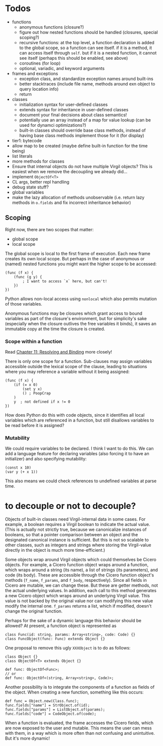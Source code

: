 # Todos

* functions  
  - anonymous functions (closure?)
  - figure out how nested functions should be handled (closures, special
    scoping?)
  - recursive functions: at the top level, a function declaration is added to
    the global scope, so a function can see itself. if it is a method, it can
    access itself through `self`. but if it is a nested function, it cannot
    see itself (perhaps this should be enabled, see above)
  - coroutines (for loop)
  - optional, variadic, and keyword arguments
* frames and exceptions
  - exception class, and standardize exception names around built-ins
  - better stacktraces (include file name, methods around exn object to query
    location info)
  - return
* classes
  - initialization syntax for user-defined classes
  - extends syntax for inheritance in user-defined classes
  - document your final decisions about class semantics!
  - potentially use an array instead of a map for value lookup (can be used for
    dynamci optimizations?)
  - built-in classes should override base class methods, instead of having base
    class methods implement those for it (for display)
* tier1: bytecode
* allow map to be created (maybe define built-in function for the time being)
* list literals
* more methods for classes
* Ensure that internal objects do not have multiple Virgil objects? This is
  easiest when we remove the decoupling we already did...
* implement `ObjectOf<T>`
* CL args, better repl handling
* debug state stuff?
* global variables
* make the lazy allocation of methods unobservable (i.e. return lazy methods
  in `o.fields` and fix incorrect inheritance behavior)

## Scoping
Right now, there are two scopes that matter:

* global scope
* local scope

The global scope is local to the first frame of execution. Each new frame
creates its own local scope. But perhaps in the case of anonymous or (named)
nested functions you might want the higher scope to be accessed:

```
(func (f x) {
    (func (g y) {
        ; I want to access `x` here, but can't!
    })
})
```

Python allows non-local access using `nonlocal` which also permits mutation of
those variables. 

Anonymous functions may be closures which grant access to bound variables as
part of the closure's environment, but for simplicity's sake (especially when
the closure outlives the free variables it binds), it saves an immutable copy
at the time the closure is created.

### Scope within a function

Read [Chapter 11: Resolving and Binding](https://craftinginterpreters.com/resolving-and-binding.html)
more closely!

There is only one scope for a function. Sub-clauses may assign variables
accessible outside the lexical scope of the clause, leading to situations where
you may reference a variable without it being assigned:

```
(func (f x) {
    (if (= x 0)
        (set y x)
        () ; PoopCrap
    )
    y  ; not defined if x != 0
})
```

How does Python do this with code objects, since it identifies all local
variables which are referenced in a function, but still disallows variables
to be read before it is assigned?

### Mutability

We could require variables to be declared. I think I want to do this. We can
add a language feature for declaring variables (also forcing it to have an
initializer) and also specifying mutability:

```
(const x 10)
(var y (+ x 1))
```

This also means we could check references to undefined variables at parse time.

# to decouple or not to decouple?

Objects of built-in classes need Virgil-internal data in some cases. For
example, a boolean requires a Virgil boolean to indicate the actual value.
(This is actually not strictly true, because we canonicalize instances of
booleans, so that a pointer comparison between an object and the designated
canonical instance is sufficient. But this is not so scalable to other classes,
such as integers and strings where storing the Virgil-value directly in the
object is much more time-efficient.)

Some objects wrap around Virgil objects which could themselves be Cicero
objects. For example, a Cicero function object wraps around a function, which
wraps around a string (its name), a list of strings (its parameters), and code
(its body). These are accessible through the Cicero function object's methods
(`f_name`, `f_params`, and `f_body`, respectively). Since all fields in Cicero
are mutable, we can change these. But these are getter methods, not the actual
underlying values. In addition, each call to this method generates a new
Cicero object which wraps around an underlying Virgil value. This value is not
backed by the original value nor can modifying this new value modify the
internal one. `f_params` returns a list, which if modified, doesn't change the
original function.

Perhaps for the sake of a dynamic language this behavior should be allowed? At
present, a function object is represented as

```
class Func(id: string, params: Array<string>, code: Code) {}
class FuncObject(func: Func) extends Object {}
```

One proposal to remove this ugly `XXXObject` is to do as follows:

```
class Object {}
class ObjectOf<T> extends Object {}

def func: ObjectOf<Func>;
// or
def func: ObjectOf<(string, Array<string>, Code)>;
```

Another possibility is to integrate the components of a function as fields of
the object. When creating a new function, something like this occurs:

```
def func = Object.new(Class.func);
func.fields["name"] = StrObject.of(id);
func.fields["params"] = ListObject.of(params);
func.fields["code"] = CodeObject.of(code);
```

When a function is evaluated, the frame accesses the Cicero fields, which are 
now exposed to the user and mutable. This means the user can mess with them, in
a way which is more often than not confusing and unintuitive. But it's more
dynamic!


